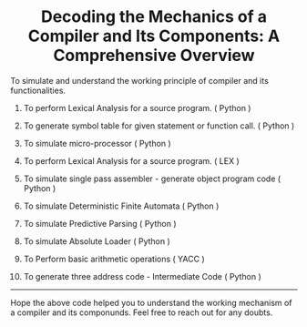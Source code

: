 # <center>Decoding the Mechanics of a Compiler and Its Components: A Comprehensive Overview</center>

To simulate and understand the working principle of compiler and its functionalities.


1. To perform Lexical Analysis for a source program. ( Python )

2. To generate symbol table for given statement or function call. ( Python )

3. To simulate micro-processor ( Python )

4. To perform Lexical Analysis for a source program. ( LEX )

5. To simulate single pass assembler - generate object program code ( Python )

6. To simulate Deterministic Finite Automata ( Python )

7. To simulate Predictive Parsing ( Python )

8. To simulate Absolute Loader ( Python )

9. To Perform basic arithmetic operations ( YACC )

10. To generate three address code - Intermediate Code ( Python )


---

Hope the above code helped you to understand the working mechanism of a compiler and its componunds. Feel free to reach out for any doubts. 